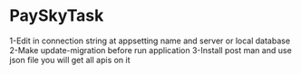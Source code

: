 # PaySkyTask
1-Edit in connection string at appsetting name and server or local database
2-Make update-migration before run application
3-Install post man and use json file you will get all apis on it
